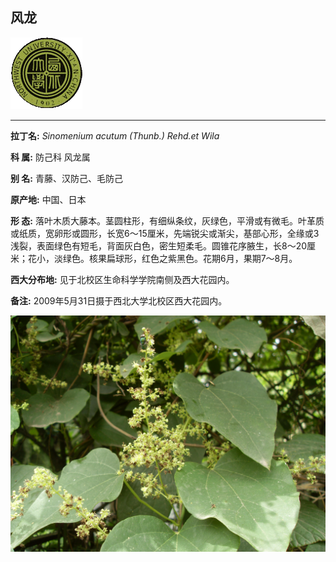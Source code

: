 ## 风龙

![西北大学校园网络植物志](../JPG/nwu.gif)

---

**拉丁名:**  _Sinomenium acutum (Thunb.) Rehd.et Wila_

**科 属:** 防己科 风龙属

**别 名:** 青藤、汉防己、毛防己

**原产地:** 中国、日本

**形  态:** 落叶木质大藤本。茎圆柱形，有细纵条纹，灰绿色，平滑或有微毛。叶革质或纸质，宽卵形或圆形，长宽6～15厘米，先端锐尖或渐尖，基部心形，全缘或3浅裂，表面绿色有短毛，背面灰白色，密生短柔毛。圆锥花序腋生，长8～20厘米；花小，淡绿色。核果扁球形，红色之紫黑色。花期6月，果期7～8月。

**西大分布地:** 见于北校区生命科学学院南侧及西大花园内。

**备注:** 2009年5月31日摄于西北大学北校区西大花园内。

![风龙](../JPG/风龙1.JPG) 

